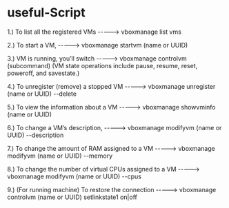 # useful-Script

1.) To list all the registered VMs                             -----> vboxmanage list vms

2.) To start a VM,                                             -----> vboxmanage startvm (name or UUID)

3.) VM is running, you’ll switch                               -----> vboxmanage controlvm (subcommand) (VM state operations include pause, resume, reset, poweroff, and savestate.)

4.) To unregister (remove) a stopped VM                        -----> vboxmanage unregister (name or UUID) --delete

5.) To view the information about a VM                         -----> vboxmanage showvminfo (name or UUID)

6.) To change a VM’s description,                              -----> vboxmanage modifyvm (name or UUID) --description <new description>

7.) To change the amount of RAM assigned to a VM               -----> vboxmanage modifyvm (name or UUID) --memory <RAM in MB>

8.) To change the number of virtual CPUs assigned to a VM      -----> vboxmanage modifyvm (name or UUID) --cpus <number>

9.) (For running machine) 
To restore the connection                                  -----> vboxmanage controlvm (name or UUID) setlinkstate1 on|off

